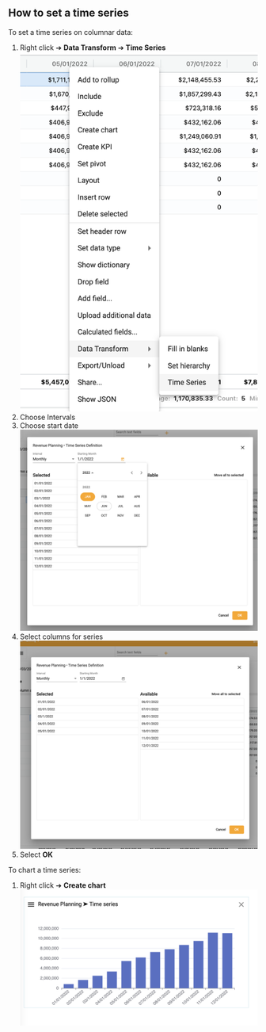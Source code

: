 ## How to set a time series

To set a time series on columnar data:   
1.	Right click ➔ **Data Transform** ➔ **Time Series**
![ts_right_click](../assets/ts_right_click.png)
2.  Choose Intervals
3.  Choose start date
![ts_interval](../assets/ts_interval.png)
4.  Select columns for series
![ts_columns](../assets/ts_columns.png)
5.  Select **OK**

To chart a time series:
1.  Right click ➔ **Create chart** 
![ts_chart](../assets/ts_chart.png)
